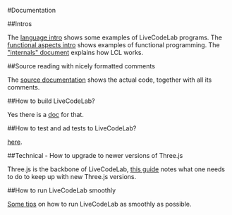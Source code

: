 #Documentation

##Intros

The [language intro](intros/language-intro.html) shows some examples of LiveCodeLab programs.
The [functional aspects intro](intros/functional-aspects.html) shows examples of functional programming.
The ["internals" document](intros/internals.html) explains how LCL works.

##Source reading with nicely formatted comments

The [source documentation](source/lcl-init.html) shows the actual code, together with all its comments.

##How to build LiveCodeLab?

Yes there is a [doc](how-tos/build.html) for that.

##How to test and ad tests to LiveCodeLab?

[here](how-tos/test.html).

##Technical - How to upgrade to newer versions of Three.js

Three.js is the backbone of LiveCodeLab, [this guide](how-tos/upgrade-Threejs-version.html) notes what one needs to do to keep up with new Three.js versions.

##How to run LiveCodeLab smoothly

[Some tips](how-tos/increase-fps.html) on how to run LiveCodeLab as smoothly as possible.
